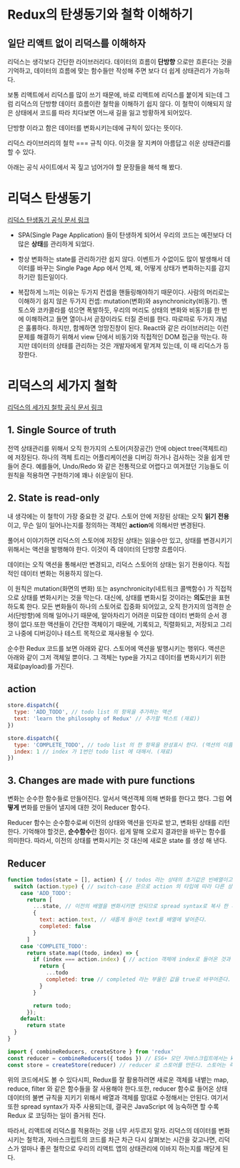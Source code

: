 # Redux의 탄생동기와 철학 이해하기
## 일단 리액트 없이 리덕스를 이해하자

리덕스는 생각보다 간단한 라이브러리다. 데이터의 흐름이 **단방향** 으로만 흐른다는 것을 기억하고, 데이터의 흐름에 맞는 함수들만 작성해 주면 보다 더 쉽게 상태관리가 가능하다. 

보통 리액트에서 리덕스를 많이 쓰기 때문에, 바로 리액트에 리덕스를 붙이게 되는데 그럼 리덕스의 단방향 데이터 흐름이란 철학을 이해하기 쉽지 않다. 이 철학이 이해되지 않은 상태에서 코드를 따라 치다보면 어느새 길을 잃고 방황하게 되어있다. 

단방향 이라고 함은 데이터를 변화시키는데에 규칙이 있다는 뜻이다. 

리덕스 라이브러리의 철학 === 규칙 이다. 이것을 잘 지켜야 아름답고 쉬운 상태관리를 할 수 있다. 

아래는 공식 사이트에서 꼭 짚고 넘어가야 할 문장들을 해석 해 봤다. 

# 리덕스 탄생동기

[리덕스 탄생동기 공식 문서 링크](https://redux.js.org/introduction/motivation)

- SPA(Single Page Application) 들이 탄생하게 되어서 우리의 코드는 예전보다 더 많은 **상태**를 관리하게 되었다. 

- 항상 변화하는 state를 관리하기란 쉽지 않다. 이벤트가 수없이도 많이 발생해서 데이터를 바꾸는 Single Page App 에서 언제, 왜, 어떻게 상태가 변화하는지를 감지하기란 힘든일이다.

- 복잡하게 느끼는 이유는 두가지 컨셉을 핸들링해야하기 때문이다. 사람의 머리로는 이해하기 쉽지 않은 두가지 컨셉: mutation(변화)와 asynchronicity(비동기). 멘토스와 코카콜라를 섞으면 폭발하듯, 우리의 머리도 상태의 변화와 비동기를 한 번에 이해하려고 들면 열이나서 곧장이라도 터질 준비를 한다. 따로따로 두가지 개념은 훌륭하다. 하지만, 함께하면 엉망진창이 된다. React와 같은 라이브러리는 이런 문제를 해결하기 위해서 view 단에서 비동기와 직접적인 DOM 접근을 막는다. 하지만 데이터의 상태를 관리하는 것은 개발자에게 맡겨져 있는데, 이 때 리덕스가 등장한다.

# 리덕스의 세가지 철학
[리덕스의 세가지 철학 공식 문서 링크](https://redux.js.org/introduction/three-principles)

## 1. Single Source of truth
전역 상태관리를 위해서 오직 한가지의 스토어(저장공간) 안에 object tree(객체트리)에 저장된다. 하나의 객체 트리는 어플리케이션을 디버깅 하거나 검사하는 것을 쉽게 만들어 준다. 예를들어, Undo/Redo 와 같은 전통적으로 어렵다고 여겨졌던 기능들도 이 원칙을 적용하면 구현하기에 꽤나 쉬운일이 된다. 

## 2. State is read-only 
내 생각에는 이 철학이 가장 중요한 것 같다. 스토어 안에 저장된 상태는 오직 **읽기 전용**이고, 무슨 일이 일어나는지를 정의하는 객체인 **action**에 의해서만 변경된다. 

풀어서 이야기하면 리덕스의 스토어에 저장된 상태는 읽을수만 있고, 상태를 변경시키기 위해서는 액션을 발행해야 한다. 이것이 즉 데이터의 단방향 흐름이다. 

데이터는 오직 액션을 통해서만 변경되고, 리덕스 스토어의 상태는 읽기 전용이다. 직접적인 데이터 변화는 허용하지 않는다. 

이 원칙은 mutation(화면의 변화) 또는 asynchronicity(네트워크 콜백함수) 가 직접적으로 상태를 변화시키는 것을 막는다. 대신에, 상태를 변화시킬 것이라는 **의도**만을 표현하도록 한다. 모든 변화들이 하나의 스토어로 집중화 되어있고, 오직 한가지의 엄격한 순서(단방향)에 의해 일어나기 때문에, 알아차리기 어려운 미묘한 데이터 변화의 순서 경쟁이 없다.또한 액션들이 간단한 객체이기 때문에, 기록되고, 직렬화되고, 저장되고 그리고 나중에 디버깅이나 테스트 목적으로 재사용될 수 있다. 

순수한 Redux 코드를 보면 아래와 같다.
스토어에 액션을 발행시키는 행위다. 
액션은 아래와 같이 그저 객체일 뿐이다. 그 객체는 type을 가지고 데이터를 변화시키기 위한 재료(payload)를 가진다. 

## action
```javascript
store.dispatch({
  type: 'ADD_TODO', // todo list 의 항목을 추가하는 액션
  text: 'learn the philosophy of Redux' // 추가할 텍스트 (재료))
})

store.dispatch({
  type: 'COMPLETE_TODO', // todo list 의 한 항목을 완성표시 한다. (액션의 이름)
  index: 1 // index 가 1번인 todo list 에 대해서. (재료) 
})
```

## 3. Changes are made with pure functions 

변화는 순수한 함수들로 만들어진다. 앞서서 액션객체 의해 변화를 한다고 했다. 그럼 **어떻게** 변화를 만들어 낼지에 대한 것이 Reducer 함수다. 

Reducer 함수는 순수함수로써 이전의 상태와 액션을 인자로 받고, 변화된 상태를 리턴한다. 기억해야 할것은, **순수함수**란 점이다. 쉽게 말해 오로지 결과만을 바꾸는 함수를 의미한다. 따라서, 이전의 상태를 변화시키는 것 대신에 새로운 state 를 생성 해 낸다. 

## Reducer
```javascript
function todos(state = [], action) { // todos 라는 상태의 초기값은 빈배열이고, reducer 함수는 항상 액션객체를 인자로 받는다.
  switch (action.type) { // switch-case 문으로 action 의 타입에 따라 다른 상태를 리턴하도록 한다.
    case 'ADD_TODO':
      return [
        ...state, // 이전의 배열을 변화시키면 안되므로 spread syntax로 복사 한 후에
        {
          text: action.text, // 새롭게 들어온 text를 배열에 넣어준다.
          completed: false
        }
      ]
    case 'COMPLETE_TODO':
      return state.map((todo, index) => {
        if (index === action.index) { // action 객체에 index로 들어온 것과 비교해서 같을 때에만
          return {
            ...todo 
            completed: true // completed 라는 부울린 값을 true로 바꾸어준다.
          }
        }

        return todo;
      });
    default:
      return state
  }
}

import { combineReducers, createStore } from 'redux'
const reducer = combineReducers({ todos }) // ES6+ 모던 자바스크립트에서는 key와 value 가 같으면 생략해서 쓸 수 있다. 즉 이 코드는 todos라는 배열에 todos Reducer 함수를 맵핑해 놓은 것이다. 
const store = createStore(reducer) // reducer 로 스토어를 만든다. 스토어는 즉 상태들이 저장되어있는 객체형태다.
```

위의 코드에서도 볼 수 있다시피, Redux를 잘 활용하려면 새로운 객체를 내뱉는 map, reduce, filter 와 같은 함수들을 잘 사용해야 한다.또한, reducer 함수로 들어온 상태 데이터의 불변 규칙을 지키기 위해서 배열과 객체를 맘대로 수정해서는 안된다. 여기서 또한 spread syntax가 자주 사용되는데, 결국은 JavaScript 에 능숙하면 할 수록 Redux 로 코딩하는 일이 즐거워 진다. 

따라서, 리액트에 리덕스를 적용하는 것을 너무 서두르지 말자.
리덕스의 데이터를 변화시키는 철학과, 자바스크립트의 코드를 차근 차근 다시 살펴보는 시간을 갖고나면, 리덕스가 얼마나 좋은 철학으로 우리의 리액트 앱의 상태관리에 이바지 하는지를 깨닫게 된다. 